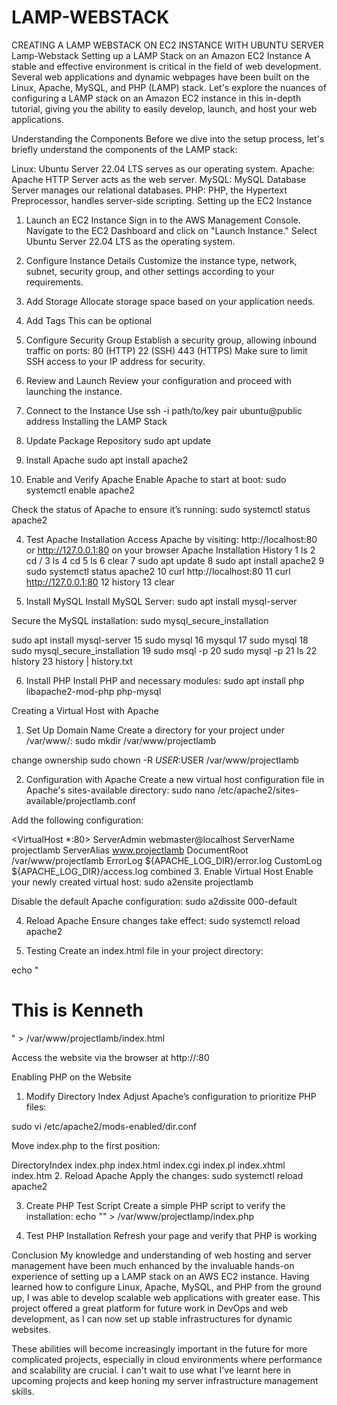 # LAMP-WEBSTACK
CREATING A LAMP WEBSTACK ON EC2 INSTANCE WITH UBUNTU SERVER
Lamp-Webstack
Setting up a LAMP Stack on an Amazon EC2 Instance
A stable and effective environment is critical in the field of web development. Several web applications and dynamic webpages have been built on the Linux, Apache, MySQL, and PHP (LAMP) stack. Let's explore the nuances of configuring a LAMP stack on an Amazon EC2 instance in this in-depth tutorial, giving you the ability to easily develop, launch, and host your web applications.

Understanding the Components
Before we dive into the setup process, let's briefly understand the components of the LAMP stack:

Linux: Ubuntu Server 22.04 LTS serves as our operating system.
Apache: Apache HTTP Server acts as the web server.
MySQL: MySQL Database Server manages our relational databases.
PHP: PHP, the Hypertext Preprocessor, handles server-side scripting.
Setting up the EC2 Instance
1. Launch an EC2 Instance
Sign in to the AWS Management Console.
Navigate to the EC2 Dashboard and click on "Launch Instance."
Select Ubuntu Server 22.04 LTS as the operating system.
2. Configure Instance Details
Customize the instance type, network, subnet, security group, and other settings according to your requirements.
3. Add Storage
Allocate storage space based on your application needs.
4. Add Tags
This can be optional
5. Configure Security Group
Establish a security group, allowing inbound traffic on ports:
80 (HTTP)
22 (SSH)
443 (HTTPS)
Make sure to limit SSH access to your IP address for security.
6. Review and Launch
Review your configuration and proceed with launching the instance.
7. Connect to the Instance
Use  ssh -i path/to/key pair ubuntu@public address
Installing the LAMP Stack
1. Update Package Repository
sudo apt update

3. Install Apache
sudo apt install apache2

4. Enable and Verify Apache
Enable Apache to start at boot: sudo systemctl enable apache2

Check the status of Apache to ensure it’s running: sudo systemctl status apache2

4. Test Apache Installation
Access Apache by visiting: http://localhost:80 or http://127.0.0.1:80 on your browser
Apache Installation History
1  ls
    2  cd /
    3  ls
    4  cd
    5  ls
    6  clear
    7  sudo apt update
    8  sudo apt install apache2
    9  sudo systemctl status apache2
   10  curl http://localhost:80
   11  curl http://127.0.0.1:80
   12  history
   13  clear

6. Install MySQL
Install MySQL Server: sudo apt install mysql-server

Secure the MySQL installation: sudo mysql_secure_installation

sudo apt install mysql-server
   15  sudo mysql
   16  mysqul
   17  sudo mysql
   18  sudo mysql_secure_installation
   19  sudo msql -p
   20  sudo mysql -p
   21  ls
   22  history
   23  history | history.txt

6. Install PHP
Install PHP and necessary modules: sudo apt install php libapache2-mod-php php-mysql

Creating a Virtual Host with Apache
1. Set Up Domain Name
Create a directory for your project under /var/www/: sudo mkdir /var/www/projectlamb

change ownership sudo chown -R $USER:$USER /var/www/projectlamb

2. Configuration with Apache
Create a new virtual host configuration file in Apache's sites-available directory: sudo nano /etc/apache2/sites-available/projectlamb.conf

Add the following configuration:

<VirtualHost *:80>
    ServerAdmin webmaster@localhost
    ServerName projectlamb
    ServerAlias www.projectlamb
    DocumentRoot /var/www/projectlamb
    ErrorLog ${APACHE_LOG_DIR}/error.log
    CustomLog ${APACHE_LOG_DIR}/access.log combined
</VirtualHost>
3. Enable Virtual Host
Enable your newly created virtual host: sudo a2ensite projectlamb

Disable the default Apache configuration: sudo a2dissite 000-default

4. Reload Apache
Ensure changes take effect: sudo systemctl reload apache2

5. Testing
Create an index.html file in your project directory:

echo "<h1>This is Kenneth</h1>" > /var/www/projectlamb/index.html

Access the website via the browser at http://<public-ip-address>:80

Enabling PHP on the Website
1. Modify Directory Index
Adjust Apache’s configuration to prioritize PHP files:

sudo vi /etc/apache2/mods-enabled/dir.conf

Move index.php to the first position:

<IfModule mod_dir.c>
    DirectoryIndex index.php index.html index.cgi index.pl index.xhtml index.htm
</IfModule> 
2. Reload Apache
Apply the changes: sudo systemctl reload apache2

3. Create PHP Test Script
Create a simple PHP script to verify the installation: echo "<?php phpinfo(); ?>" > /var/www/projectlamp/index.php

4. Test PHP Installation
Refresh your page and verify that PHP is working

Conclusion
My knowledge and understanding of web hosting and server management have been much enhanced by the invaluable hands-on experience of setting up a LAMP stack on an AWS EC2 instance. Having learned how to configure Linux, Apache, MySQL, and PHP from the ground up, I was able to develop scalable web applications with greater ease. This project offered a great platform for future work in DevOps and web development, as I can now set up stable infrastructures for dynamic websites.

These abilities will become increasingly important in the future for more complicated projects, especially in cloud environments where performance and scalability are crucial. I can't wait to use what I've learnt here in upcoming projects and keep honing my server infrastructure management skills.
